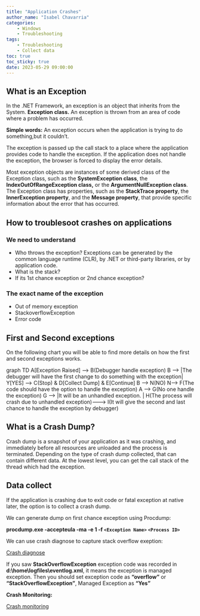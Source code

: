 ```yaml
---
title: "Application Crashes"
author_name: "Isabel Chavarria"
categories:
    - Windows
    - Troubleshooting
tags:
    - Troubleshooting
    - Collect data
toc: true
toc_sticky: true
date: 2023-05-29 09:00:00
---
```


<html>
<head>
  <!-- Google tag (gtag.js) -->
<script async src="https://www.googletagmanager.com/gtag/js?id=G-0DC5DVJXR5"></script>
<script>
  window.dataLayer = window.dataLayer || [];
  function gtag(){dataLayer.push(arguments);}
  gtag('js', new Date());

  gtag('config', 'G-0DC5DVJXR5');
</script>
</head>
</html>

## What is an Exception

In the .NET Framework, an exception is an object that inherits from the System.
**Exception class.**
An exception is thrown from an area of code where a problem has occurred.

**Simple words:** An exception occurs when the application is trying to do
something,but it couldn’t.

The exception is passed up the call stack to a place where the application provides
code to handle the exception. If the application does not handle the
exception, the browser is forced to display the error details.

Most exception objects are instances of some derived class of the
Exception class, such as the **SystemException class**,
the **IndexOutOfRangeException class,** or the **ArgumentNullException class**.
The Exception class has properties, such as the **StackTrace property**,
the **InnerException property**, and the **Message property**, that provide
specific information about the error that has occurred.

## How to troublesoot crashes on applications

### We need to understand

- Who throws the exception? Exceptions can be generated by the common language
 runtime (CLR), by .NET or third-party libraries, or by application code.
- What is the stack?
- If its 1st chance exception or 2nd chance exception?

### The exact name of the exception

- Out of memory exception
- StackoverflowException
- Error code

## First and Second exceptions

On the following chart you will be able to find more details on how the first
and second exceptions works.

<div class="mermaid">
graph TD
A[Exception Raised] --> B(Debugger handle exception)
B --> |The debugger will have the first change to do something with the exception| Y[YES] --> C(Stop) & D[Collect Dump] & E[Continue]
B --> N(NO)
N--> F(The code should have the option to handle the exception)
A --> G(No one handle the exception)
G --> |It will be an unhandled exception. | H(The process will crash due to unhandled exception)---> I(It will give the second and last chance to handle the exception by debugger)
 </div>

## What is a Crash Dump?

Crash dump is a snapshot of your application as it was crashing, and immediately
before all resources are unloaded and the process is terminated.
Depending on the type of crash dump collected, that can contain different data.
At the lowest level, you can get the call stack of the thread which had the
exception.

## Data collect

If the application is crashing due to exit code or fatal exception at native
later, the option is to collect a crash dump.

We can generate dump on first chance exception using Procdump:

**procdump.exe -accepteula -ma -e 1 -f `<Exception Name>` `<Process ID>`**

We can use crash diagnose to capture stack overflow exeption:

[Crash diagnose](https://docs.microsoft.com/en-us/archive/blogs/asiatech/how-to-use-crash-diagnoser-to-capture-stack-overflow-exception-dump-in-mvc-web-app-on-microsoft-azure)

If you saw **StackOverflowException** exception code was
recorded in **d:\home\logfiles\eventlog.xml**,
it means the exception is managed exception. Then you should set exception
code as **“overflow”** or **“StackOverflowException”**, Managed Exception as **“Yes”**

**Crash Monitoring:**

[Crash monitoring](https://azure.github.io/AppService/2020/08/11/Crash-Monitoring-Feature-in-Azure-App-Service )